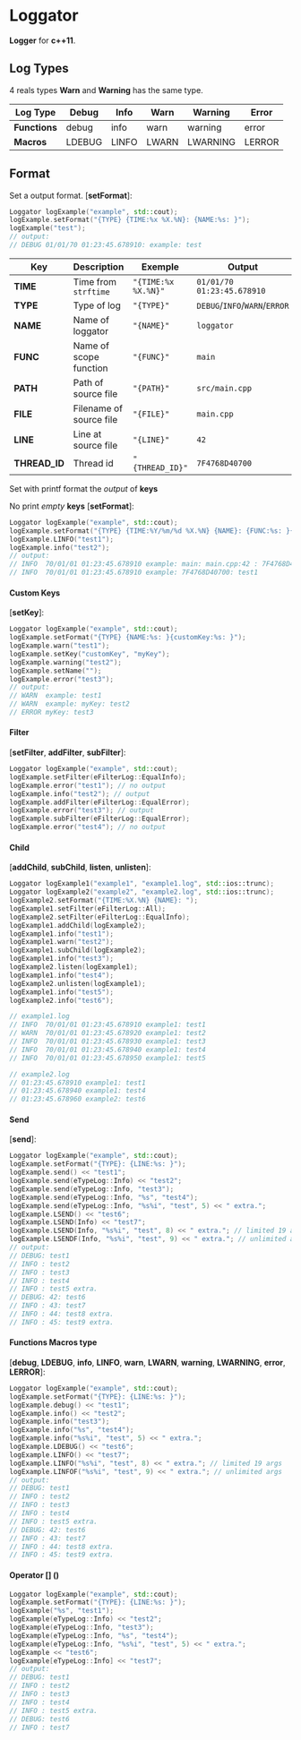 # Loggator


**Logger** for **c++11**.


## Log Types

4  reals types  **Warn** and **Warning** has the same type.

|Log Type|Debug|Info|Warn|Warning|Error|
|----------|-----|----|----|-------|-----|
|**Functions**|debug|info|warn|warning|error|
|**Macros**|LDEBUG|LINFO|LWARN|LWARNING|LERROR|



## Format
Set a output format.
[**setFormat**]:
```cpp
Loggator logExample("example", std::cout);
logExample.setFormat("{TYPE} {TIME:%x %X.%N}: {NAME:%s: }");
logExample("test");
// output:
// DEBUG 01/01/70 01:23:45.678910: example: test
```


|Key|Description|Exemple|Output
|---|-----------|-------|------|
|**TIME**|Time from `strftime`|`"{TIME:%x %X.%N}"`|`01/01/70 01:23:45.678910`|
|**TYPE**|Type of log|`"{TYPE}"`|`DEBUG`/`INFO`/`WARN`/`ERROR`|
|**NAME**|Name of loggator|`"{NAME}"`|`loggator`|
|**FUNC**|Name of scope function|`"{FUNC}"`|`main`|
|**PATH**|Path of source file|`"{PATH}"`|`src/main.cpp`|
|**FILE**|Filename of source file|`"{FILE}"`|`main.cpp`|
|**LINE**|Line at source file|`"{LINE}"`|`42`|
|**THREAD_ID**|Thread id|`"{THREAD_ID}"`|`7F4768D40700`|

Set with printf format the *output* of **keys**

No print *empty* **keys**
[**setFormat**]:
```cpp
Loggator logExample("example", std::cout);
logExample.setFormat("{TYPE} {TIME:%Y/%m/%d %X.%N} {NAME}: {FUNC:%s: }{FILE:%s:}{LINE:%-3s: }{THREAD_ID}: ");
logExample.LINFO("test1");
logExample.info("test2");
// output:
// INFO  70/01/01 01:23:45.678910 example: main: main.cpp:42 : 7F4768D40700: test1
// INFO  70/01/01 01:23:45.678910 example: 7F4768D40700: test1
```
#### Custom Keys
[**setKey**]:
```cpp
Loggator logExample("example", std::cout);
logExample.setFormat("{TYPE} {NAME:%s: }{customKey:%s: }");
logExample.warn("test1");
logExample.setKey("customKey", "myKey");
logExample.warning("test2");
logExample.setName("");
logExample.error("test3");
// output:
// WARN  example: test1
// WARN  example: myKey: test2
// ERROR myKey: test3
```
#### Filter
[**setFilter**, **addFilter**, **subFilter**]:
```cpp
Loggator logExample("example", std::cout);
logExample.setFilter(eFilterLog::EqualInfo);
logExample.error("test1"); // no output
logExample.info("test2"); // output
logExample.addFilter(eFilterLog::EqualError);
logExample.error("test3"); // output
logExample.subFilter(eFilterLog::EqualError);
logExample.error("test4"); // no output
```
#### Child
[**addChild**, **subChild**, **listen**, **unlisten**]:
```cpp
Loggator logExample1("example1", "example1.log", std::ios::trunc);
Loggator logExample2("example2", "example2.log", std::ios::trunc);
logExample2.setFormat("{TIME:%X.%N} {NAME}: ");
logExample1.setFilter(eFilterLog::All);
logExample2.setFilter(eFilterLog::EqualInfo);
logExample1.addChild(logExample2);
logExample1.info("test1");
logExample1.warn("test2");
logExample1.subChild(logExample2);
logExample1.info("test3");
logExample2.listen(logExample1);
logExample1.info("test4");
logExample2.unlisten(logExample1);
logExample1.info("test5");
logExample2.info("test6");

// example1.log
// INFO  70/01/01 01:23:45.678910 example1: test1
// WARN  70/01/01 01:23:45.678920 example1: test2
// INFO  70/01/01 01:23:45.678930 example1: test3
// INFO  70/01/01 01:23:45.678940 example1: test4
// INFO  70/01/01 01:23:45.678950 example1: test5

// example2.log
// 01:23:45.678910 example1: test1
// 01:23:45.678940 example1: test4
// 01:23:45.678960 example2: test6
```
#### Send
[**send**]:
```cpp
Loggator logExample("example", std::cout);
logExample.setFormat("{TYPE}: {LINE:%s: }");
logExample.send() << "test1";
logExample.send(eTypeLog::Info) << "test2";
logExample.send(eTypeLog::Info, "test3");
logExample.send(eTypeLog::Info, "%s", "test4");
logExample.send(eTypeLog::Info, "%s%i", "test", 5) << " extra.";
logExample.LSEND() << "test6";
logExample.LSEND(Info) << "test7";
logExample.LSEND(Info, "%s%i", "test", 8) << " extra."; // limited 19 args
logExample.LSENDF(Info, "%s%i", "test", 9) << " extra."; // unlimited args
// output:
// DEBUG: test1
// INFO : test2
// INFO : test3
// INFO : test4
// INFO : test5 extra.
// DEBUG: 42: test6
// INFO : 43: test7
// INFO : 44: test8 extra.
// INFO : 45: test9 extra.
```
#### Functions Macros type
[**debug**, **LDEBUG**, **info**, **LINFO**, **warn**, **LWARN**, **warning**, **LWARNING**, **error**, **LERROR**]:
```cpp
Loggator logExample("example", std::cout);
logExample.setFormat("{TYPE}: {LINE:%s: }");
logExample.debug() << "test1";
logExample.info() << "test2";
logExample.info("test3");
logExample.info("%s", "test4");
logExample.info("%s%i", "test", 5) << " extra.";
logExample.LDEBUG() << "test6";
logExample.LINFO() << "test7";
logExample.LINFO("%s%i", "test", 8) << " extra."; // limited 19 args
logExample.LINFOF("%s%i", "test", 9) << " extra."; // unlimited args
// output:
// DEBUG: test1
// INFO : test2
// INFO : test3
// INFO : test4
// INFO : test5 extra.
// DEBUG: 42: test6
// INFO : 43: test7
// INFO : 44: test8 extra.
// INFO : 45: test9 extra.
```
#### Operator [] ()
```cpp
Loggator logExample("example", std::cout);
logExample.setFormat("{TYPE}: {LINE:%s: }");
logExample("%s", "test1");
logExample(eTypeLog::Info) << "test2";
logExample(eTypeLog::Info, "test3");
logExample(eTypeLog::Info, "%s", "test4");
logExample(eTypeLog::Info, "%s%i", "test", 5) << " extra.";
logExample << "test6";
logExample[eTypeLog::Info] << "test7";
// output:
// DEBUG: test1
// INFO : test2
// INFO : test3
// INFO : test4
// INFO : test5 extra.
// DEBUG: test6
// INFO : test7
```
